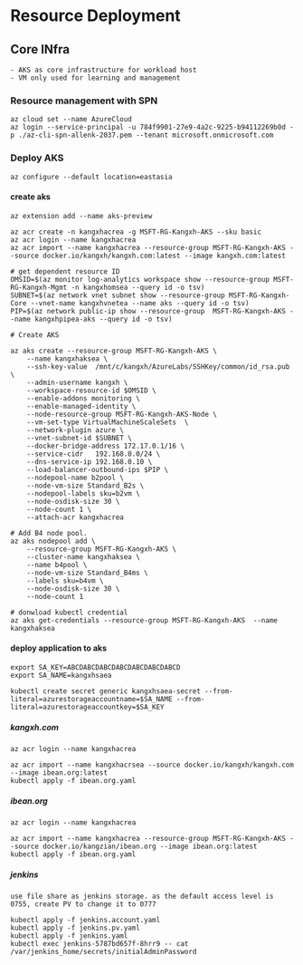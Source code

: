 # Resource Deployment

## Core INfra

    - AKS as core infrastructure for workload host
    - VM only used for learning and management

### Resource management with SPN

    az cloud set --name AzureCloud
    az login --service-principal -u 784f9901-27e9-4a2c-9225-b94112269b0d -p ./az-cli-spn-allenk-2037.pem --tenant microsoft.onmicrosoft.com

### Deploy AKS

    az configure --default location=eastasia

#### create aks

    az extension add --name aks-preview

    az acr create -n kangxhacrea -g MSFT-RG-Kangxh-AKS --sku basic
    az acr login --name kangxhacrea
    az acr import --name kangxhacrea --resource-group MSFT-RG-Kangxh-AKS --source docker.io/kangxh/kangxh.com:latest --image kangxh.com:latest

    # get dependent resource ID
    OMSID=$(az monitor log-analytics workspace show --resource-group MSFT-RG-Kangxh-Mgmt -n kangxhomsea --query id -o tsv)
    SUBNET=$(az network vnet subnet show --resource-group MSFT-RG-Kangxh-Core --vnet-name kangxhvnetea --name aks --query id -o tsv)
    PIP=$(az network public-ip show --resource-group  MSFT-RG-Kangxh-AKS --name kangxhpipea-aks --query id -o tsv)

    # Create AKS
    
    az aks create --resource-group MSFT-RG-Kangxh-AKS \
        --name kangxhaksea \
        --ssh-key-value  /mnt/c/kangxh/AzureLabs/SSHKey/common/id_rsa.pub \
        --admin-username kangxh \
        --workspace-resource-id $OMSID \
        --enable-addons monitoring \
        --enable-managed-identity \
        --node-resource-group MSFT-RG-Kangxh-AKS-Node \
        --vm-set-type VirtualMachineScaleSets  \
        --network-plugin azure \
        --vnet-subnet-id $SUBNET \
        --docker-bridge-address 172.17.0.1/16 \
        --service-cidr   192.168.0.0/24 \
        --dns-service-ip 192.168.0.10 \
        --load-balancer-outbound-ips $PIP \
        --nodepool-name b2pool \
        --node-vm-size Standard_B2s \
        --nodepool-labels sku=b2vm \
        --node-osdisk-size 30 \
        --node-count 1 \
        --attach-acr kangxhacrea

    # Add B4 node pool.
    az aks nodepool add \
        --resource-group MSFT-RG-Kangxh-AKS \
        --cluster-name kangxhaksea \
        --name b4pool \
        --node-vm-size Standard_B4ms \
        --labels sku=b4vm \
        --node-osdisk-size 30 \
        --node-count 1

    # donwload kubectl credential
    az aks get-credentials --resource-group MSFT-RG-Kangxh-AKS  --name kangxhaksea

#### deploy application to aks

    export SA_KEY=ABCDABCDABCDABCDABCDABCDABCD  
    export SA_NAME=kangxhsaea

    kubectl create secret generic kangxhsaea-secret --from-literal=azurestorageaccountname=$SA_NAME --from-literal=azurestorageaccountkey=$SA_KEY 

##### kangxh.com

    az acr login --name kangxhacrea

    az acr import --name kangxhacrsea --source docker.io/kangxh/kangxh.com --image ibean.org:latest
    kubectl apply -f ibean.org.yaml

##### ibean.org

    az acr login --name kangxhacrea

    az acr import --name kangxhacrea --resource-group MSFT-RG-Kangxh-AKS --source docker.io/kangzian/ibean.org --image ibean.org:latest 
    kubectl apply -f ibean.org.yaml

##### jenkins

    use file share as jenkins storage. as the default access level is 0755, create PV to change it to 0777  

    kubectl apply -f jenkins.account.yaml
    kubectl apply -f jenkins.pv.yaml
    kubectl apply -f jenkins.yaml
    kubectl exec jenkins-5787bd657f-8hrr9 -- cat /var/jenkins_home/secrets/initialAdminPassword
